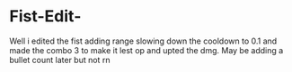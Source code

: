 # Fist-Edit-
Well i edited the fist adding range slowing down the cooldown to 0.1 and made the combo 3 to make it lest op and upted the dmg. May be adding a bullet count later but not rn
